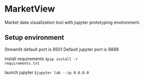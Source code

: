 # MarketView
Market data visualization tool with jupyter prototyping environment.

## Setup environment 

Streamlit default port is 8501
Default jupyter port is 8888

install requirements
<code>$pip install -r requirements.txt</code>

launch jupyter
<code>$jupyter lab --ip 0.0.0.0</code>



